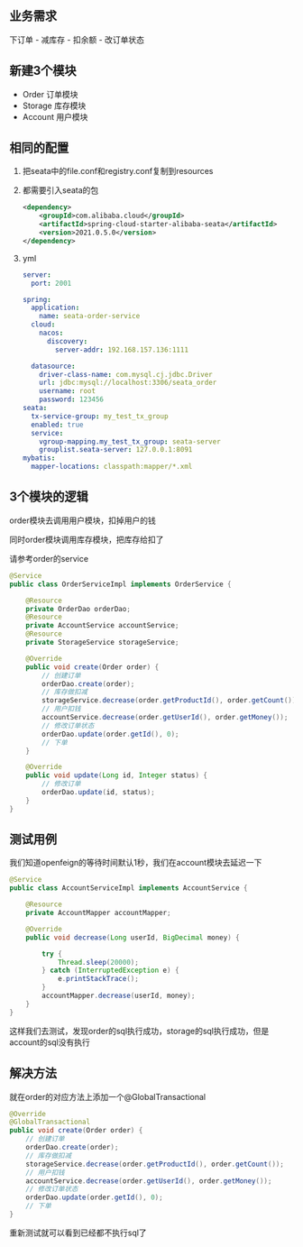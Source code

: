 ## 业务需求

下订单 - 减库存 - 扣余额 - 改订单状态

## 新建3个模块

* Order 订单模块
* Storage 库存模块
* Account 用户模块



## 相同的配置

1. 把seata中的file.conf和registry.conf复制到resources

2. 都需要引入seata的包

   ```xml
   <dependency>
       <groupId>com.alibaba.cloud</groupId>
       <artifactId>spring-cloud-starter-alibaba-seata</artifactId>
       <version>2021.0.5.0</version>
   </dependency>
   ```

3. yml

   ```yml
   server:
     port: 2001
   
   spring:
     application:
       name: seata-order-service
     cloud:
       nacos:
         discovery:
           server-addr: 192.168.157.136:1111
   
     datasource:
       driver-class-name: com.mysql.cj.jdbc.Driver
       url: jdbc:mysql://localhost:3306/seata_order
       username: root
       password: 123456
   seata:
     tx-service-group: my_test_tx_group
     enabled: true
     service:
       vgroup-mapping.my_test_tx_group: seata-server
       grouplist.seata-server: 127.0.0.1:8091
   mybatis:
     mapper-locations: classpath:mapper/*.xml
   ```



## 3个模块的逻辑

order模块去调用用户模块，扣掉用户的钱

同时order模块调用库存模块，把库存给扣了

请参考order的service

```java
@Service
public class OrderServiceImpl implements OrderService {

    @Resource
    private OrderDao orderDao;
    @Resource
    private AccountService accountService;
    @Resource
    private StorageService storageService;

    @Override
    public void create(Order order) {
        // 创建订单
        orderDao.create(order);
        // 库存做扣减
        storageService.decrease(order.getProductId(), order.getCount());
        // 用户扣钱
        accountService.decrease(order.getUserId(), order.getMoney());
        // 修改订单状态
        orderDao.update(order.getId(), 0);
        // 下单
    }

    @Override
    public void update(Long id, Integer status) {
        // 修改订单
        orderDao.update(id, status);
    }
}
```



## 测试用例

我们知道openfeign的等待时间默认1秒，我们在account模块去延迟一下

```java
@Service
public class AccountServiceImpl implements AccountService {

    @Resource
    private AccountMapper accountMapper;

    @Override
    public void decrease(Long userId, BigDecimal money) {

        try {
            Thread.sleep(20000);
        } catch (InterruptedException e) {
            e.printStackTrace();
        }
        accountMapper.decrease(userId, money);
    }
}
```

这样我们去测试，发现order的sql执行成功，storage的sql执行成功，但是account的sql没有执行



## 解决方法

就在order的对应方法上添加一个@GlobalTransactional

```java
@Override
@GlobalTransactional
public void create(Order order) {
    // 创建订单
    orderDao.create(order);
    // 库存做扣减
    storageService.decrease(order.getProductId(), order.getCount());
    // 用户扣钱
    accountService.decrease(order.getUserId(), order.getMoney());
    // 修改订单状态
    orderDao.update(order.getId(), 0);
    // 下单
}
```

重新测试就可以看到已经都不执行sql了

